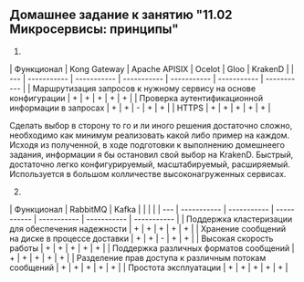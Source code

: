 ## Домашнее задание к занятию "11.02 Микросервисы: принципы"

1.  
| Функционал | Kong Gateway | Apache APISIX | Ocelot      | Gloo        | KrakenD                   |
| ---        | -----------  | -----------   | ----------- | ----------- | ----------- | ----------- |
| Маршрутизация запросов к нужному сервису на основе конфигурации | + | + | + | + | + |
| Проверка аутентификационной информации в запросах | + | + | - | + | + |
| HTTPS | + | + | + | + | + |

Сделать выбор в сторону то го и ли иного решения достаточно сложно, необходимо как минимум реализовать какой либо пример на каждом.
Исходя из полученной, в ходе подготовки к выполнению домешнеего задания, информации я бы остановил свой выбор на KrakenD. Быстрый, достаточно легко конфигурируемый, масштабируемый, расширяемый.
Используется в большом колличестве высоконагруженных сервисах.


2.  
| Функционал | RabbitMQ | Kafka |  |  |  |
| --- | ----------- | ----------- | ----------- | ----------- | ----------- | ----------- |
| Поддержка кластеризации для обеспечения надежности | + | + | + | + | + |
| Хранение сообщений на диске в процессе доставки | + | + | - | + | + |
| Высокая скорость работы | + | + | + | + | + |
| Поддержка различных форматов сообщений | + | + | + | + | + |
| Разделение прав доступа к различным потокам сообщений | + | + | + | + | + |
| Проcтота эксплуатации | + | + | + | + | + |

